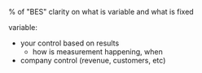 % of "BES"
clarity on what is variable and what is fixed

variable:
- your control based on results
  - how is measurement happening, when
- company control (revenue, customers, etc)
